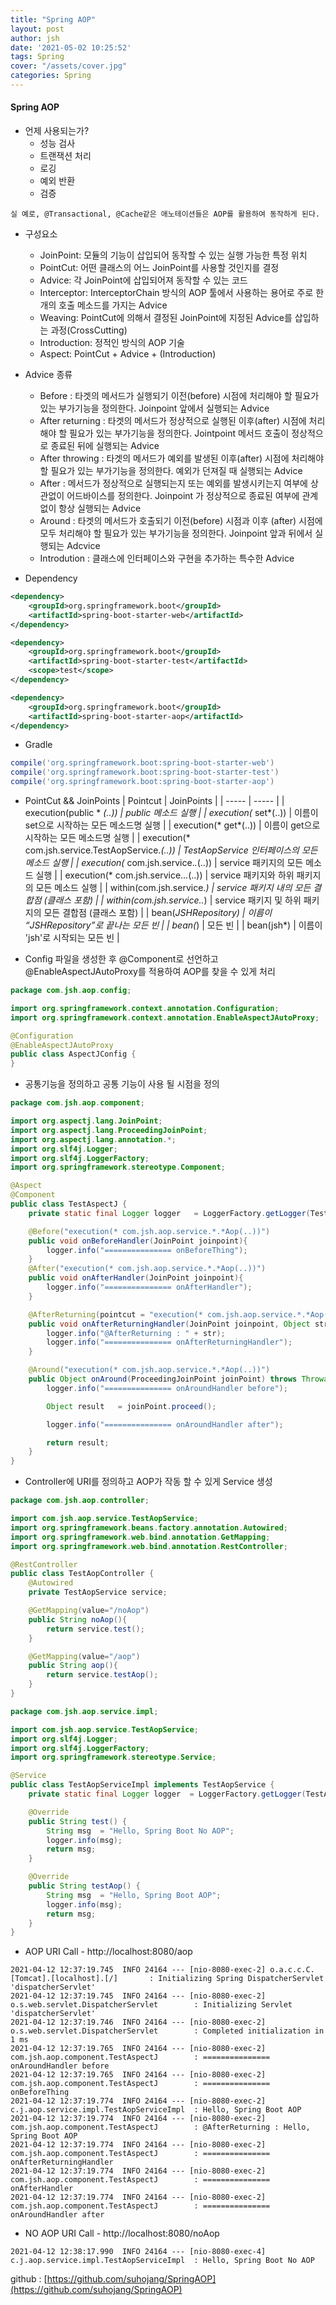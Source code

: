 ```yaml
---
title: "Spring AOP"
layout: post
author: jsh
date: '2021-05-02 10:25:52'
tags: Spring
cover: "/assets/cover.jpg"
categories: Spring
---
```


#### Spring AOP
+ 언제 사용되는가?
  + 성능 검사
  + 트랜잭션 처리
  + 로깅
  + 예외 반환
  + 검증


```
실 예로, @Transactional, @Cache같은 애노테이션들은 AOP를 활용하여 동작하게 된다.
```

+ 구성요소
  + JoinPoint: 모듈의 기능이 삽입되어 동작할 수 있는 실행 가능한 특정 위치
  + PointCut: 어떤 클래스의 어느 JoinPoint를 사용할 것인지를 결정
  + Advice: 각 JoinPoint에 삽입되어져 동작할 수 있는 코드
  + Interceptor: InterceptorChain 방식의 AOP 툴에서 사용하는 용어로 주로 한개의 호출 메소드를 가지는 Advice
  + Weaving: PointCut에 의해서 결정된 JoinPoint에 지정된 Advice를 삽입하는 과정(CrossCutting)
  + Introduction: 정적인 방식의 AOP 기술
  + Aspect: PointCut + Advice + (Introduction)

+ Advice 종류
  + Before : 타겟의 메서드가 실행되기 이전(before) 시점에 처리해야 할 필요가 있는 부가기능을 정의한다. Joinpoint 앞에서 실행되는 Advice
  + After returning : 타겟의 메서드가 정상적으로 실행된 이후(after) 시점에 처리해야 할 필요가 있는 부가기능을 정의한다. Jointpoint 메서드 호출이 정상적으로 종료된 뒤에 실행되는 Advice
  + After throwing : 타겟의 메서드가 예외를 발생된 이후(after) 시점에 처리해야 할 필요가 있는 부가기능을 정의한다. 예외가 던져질 때 실행되는 Advice
  + After : 메서드가 정상적으로 실행되는지 또는 예외를 발생시키는지 여부에 상관없이 어드바이스를 정의한다. Joinpoint 가 정상적으로 종료된 여부에 관계 없이 항상 실행되는 Advice
  + Around : 타겟의 메서드가 호출되기 이전(before) 시점과 이후 (after) 시점에 모두 처리해야 할 필요가 있는
    부가기능을 정의한다. Joinpoint 앞과 뒤에서 실행되는 Adcvice
  + Introdution : 클래스에 인터페이스와 구현을 추가하는 특수한 Advice

+ Dependency

```xml
<dependency>
    <groupId>org.springframework.boot</groupId>
    <artifactId>spring-boot-starter-web</artifactId>
</dependency>

<dependency>
    <groupId>org.springframework.boot</groupId>
    <artifactId>spring-boot-starter-test</artifactId>
    <scope>test</scope>
</dependency>

<dependency>
    <groupId>org.springframework.boot</groupId>
    <artifactId>spring-boot-starter-aop</artifactId>
</dependency>
  ```

+ Gradle

```groovy
compile('org.springframework.boot:spring-boot-starter-web')
compile('org.springframework.boot:spring-boot-starter-test')
compile('org.springframework.boot:spring-boot-starter-aop')

```

+ PointCut && JoinPoints
  | Pointcut | JoinPoints |
  | ----- | ----- |
  | execution(public * *(..)) | public 메소드 실행 |
  | execution(* set*(..)) | 이름이 set으로 시작하는 모든 메소드명 실행 |
  | execution(* get*(..)) | 이름이 get으로 시작하는 모든 메소드명 실행 |
  | execution(* com.jsh.service.TestAopService.*(..)) | TestAopService 인터페이스의 모든 메소드 실행 |
  | execution(* com.jsh.service.*.*(..)) | service 패키지의 모든 메소드 실행 |
  | execution(* com.jsh.service..*.*(..)) | service 패키지와 하위 패키지의 모든 메소드 실행 |
  | within(com.jsh.service.*) | service 패키지 내의 모든 결합점 (클래스 포함) |
  | within(com.jsh.service..*) | service 패키지 및 하위 패키지의 모든 결합점 (클래스 포함) |
  | bean(*JSHRepository) | 이름이 “JSHRepository”로 끝나는 모든 빈 |
  | bean(*) | 모든 빈 |
  | bean(jsh*) | 이름이 'jsh'로 시작되는 모든 빈 |

+ Config 파일을 생성한 후 @Component로 선언하고 @EnableAspectJAutoProxy를 적용하여 AOP를 찾을 수 있게 처리

```java
package com.jsh.aop.config;

import org.springframework.context.annotation.Configuration;
import org.springframework.context.annotation.EnableAspectJAutoProxy;

@Configuration
@EnableAspectJAutoProxy
public class AspectJConfig {
}
```

+ 공통기능을 정의하고 공통 기능이 사용 될 시점을 정의

```java
package com.jsh.aop.component;

import org.aspectj.lang.JoinPoint;
import org.aspectj.lang.ProceedingJoinPoint;
import org.aspectj.lang.annotation.*;
import org.slf4j.Logger;
import org.slf4j.LoggerFactory;
import org.springframework.stereotype.Component;

@Aspect
@Component
public class TestAspectJ {
    private static final Logger logger   = LoggerFactory.getLogger(TestAspectJ.class);

    @Before("execution(* com.jsh.aop.service.*.*Aop(..))")
    public void onBeforeHandler(JoinPoint joinpoint){
        logger.info("=============== onBeforeThing");
    }
    @After("execution(* com.jsh.aop.service.*.*Aop(..))")
    public void onAfterHandler(JoinPoint joinpoint){
        logger.info("=============== onAfterHandler");
    }

    @AfterReturning(pointcut = "execution(* com.jsh.aop.service.*.*Aop(..))", returning = "str")
    public void onAfterReturningHandler(JoinPoint joinpoint, Object str){
        logger.info("@AfterReturning : " + str);
        logger.info("=============== onAfterReturningHandler");
    }

    @Around("execution(* com.jsh.aop.service.*.*Aop(..))")
    public Object onAround(ProceedingJoinPoint joinPoint) throws Throwable {
        logger.info("=============== onAroundHandler before");

        Object result   = joinPoint.proceed();

        logger.info("=============== onAroundHandler after");

        return result;
    }
}
```

+ Controller에 URI를 정의하고 AOP가 작동 할 수 있게 Service 생성

```java
package com.jsh.aop.controller;

import com.jsh.aop.service.TestAopService;
import org.springframework.beans.factory.annotation.Autowired;
import org.springframework.web.bind.annotation.GetMapping;
import org.springframework.web.bind.annotation.RestController;

@RestController
public class TestAopController {
    @Autowired
    private TestAopService service;

    @GetMapping(value="/noAop")
    public String noAop(){
        return service.test();
    }

    @GetMapping(value="/aop")
    public String aop(){
        return service.testAop();
    }
}
```

```java
package com.jsh.aop.service.impl;

import com.jsh.aop.service.TestAopService;
import org.slf4j.Logger;
import org.slf4j.LoggerFactory;
import org.springframework.stereotype.Service;

@Service
public class TestAopServiceImpl implements TestAopService {
    private static final Logger logger  = LoggerFactory.getLogger(TestAopServiceImpl.class);

    @Override
    public String test() {
        String msg  = "Hello, Spring Boot No AOP";
        logger.info(msg);
        return msg;
    }

    @Override
    public String testAop() {
        String msg  = "Hello, Spring Boot AOP";
        logger.info(msg);
        return msg;
    }
}
```

+ AOP URI Call - http://localhost:8080/aop

```
2021-04-12 12:37:19.745  INFO 24164 --- [nio-8080-exec-2] o.a.c.c.C.[Tomcat].[localhost].[/]       : Initializing Spring DispatcherServlet 'dispatcherServlet'
2021-04-12 12:37:19.745  INFO 24164 --- [nio-8080-exec-2] o.s.web.servlet.DispatcherServlet        : Initializing Servlet 'dispatcherServlet'
2021-04-12 12:37:19.746  INFO 24164 --- [nio-8080-exec-2] o.s.web.servlet.DispatcherServlet        : Completed initialization in 1 ms
2021-04-12 12:37:19.765  INFO 24164 --- [nio-8080-exec-2] com.jsh.aop.component.TestAspectJ        : =============== onAroundHandler before
2021-04-12 12:37:19.765  INFO 24164 --- [nio-8080-exec-2] com.jsh.aop.component.TestAspectJ        : =============== onBeforeThing
2021-04-12 12:37:19.774  INFO 24164 --- [nio-8080-exec-2] c.j.aop.service.impl.TestAopServiceImpl  : Hello, Spring Boot AOP
2021-04-12 12:37:19.774  INFO 24164 --- [nio-8080-exec-2] com.jsh.aop.component.TestAspectJ        : @AfterReturning : Hello, Spring Boot AOP
2021-04-12 12:37:19.774  INFO 24164 --- [nio-8080-exec-2] com.jsh.aop.component.TestAspectJ        : =============== onAfterReturningHandler
2021-04-12 12:37:19.774  INFO 24164 --- [nio-8080-exec-2] com.jsh.aop.component.TestAspectJ        : =============== onAfterHandler
2021-04-12 12:37:19.774  INFO 24164 --- [nio-8080-exec-2] com.jsh.aop.component.TestAspectJ        : =============== onAroundHandler after
```

+ NO AOP URI Call - http://localhost:8080/noAop

```
2021-04-12 12:38:17.990  INFO 24164 --- [nio-8080-exec-4] c.j.aop.service.impl.TestAopServiceImpl  : Hello, Spring Boot No AOP
```

github : [https://github.com/suhojang/SpringAOP](https://github.com/suhojang/SpringAOP)
